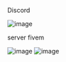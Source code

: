 Discord


![image](https://github.com/user-attachments/assets/dcfd4021-8227-45df-8566-0cc5fd212d7e)

server fivem


![image](https://github.com/user-attachments/assets/c2333e96-89d7-4aec-979f-5efb9abf146b)
![image](https://github.com/user-attachments/assets/f0a21252-046d-4c0f-bfdd-fde2173f3a72)
